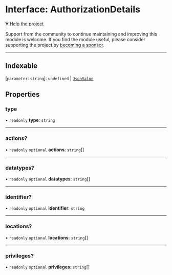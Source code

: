 # Interface: AuthorizationDetails

[💗 Help the project](https://github.com/sponsors/panva)

Support from the community to continue maintaining and improving this module is welcome. If you find the module useful, please consider supporting the project by [becoming a sponsor](https://github.com/sponsors/panva).

***

## Indexable

 \[`parameter`: `string`\]: `undefined` \| [`JsonValue`](../type-aliases/JsonValue.md)

## Properties

### type

• `readonly` **type**: `string`

***

### actions?

• `readonly` `optional` **actions**: `string`[]

***

### datatypes?

• `readonly` `optional` **datatypes**: `string`[]

***

### identifier?

• `readonly` `optional` **identifier**: `string`

***

### locations?

• `readonly` `optional` **locations**: `string`[]

***

### privileges?

• `readonly` `optional` **privileges**: `string`[]

